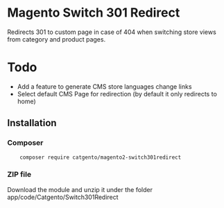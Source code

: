 # Magento Switch 301 Redirect

Redirects 301 to custom page in case of 404 when switching store views from category and product pages.

# Todo

* Add a feature to generate CMS store languages change links
* Select default CMS Page for redirection (by default it only redirects to home)


## Installation

### Composer
```
    composer require catgento/magento2-switch301redirect
```
### ZIP file
Download the module and unzip it under the folder app/code/Catgento/Switch301Redirect  
